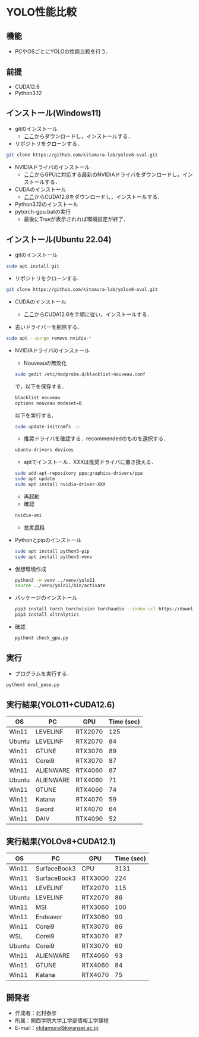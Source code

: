 # YOLO性能比較

## 機能
 
* PCやOSごとにYOLOの性能比較を行う．

## 前提

* CUDA12.6
* Python3.12
  
## インストール(Windows11)
  
* gitのインストール
  * [ここ](https://git-scm.com/)からダウンロードし，インストールする．
* リポジトリをクローンする．
```bash
git clone https://github.com/kitamura-lab/yolov8-eval.git
```
* NVIDIAドライバのインストール
  * [ここ](https://www.nvidia.co.jp/Download/index.aspx?lang=jp)からGPUに対応する最新のNVIDIAドライバをダウンロードし，インストールする．
* CUDAのインストール
  * [ここ](https://developer.nvidia.com/cuda-toolkit-archive)からCUDA12.6をダウンロードし，インストールする．
* Python3.12のインストール
* pytorch-gpu.batの実行
  * 最後にTrueが表示されれば環境設定が終了．

## インストール(Ubuntu 22.04)

* gitのインストール
```bash
sudo apt install git
```

* リポジトリをクローンする．
```bash
git clone https://github.com/kitamura-lab/yolov8-eval.git
```
* CUDAのインストール
  * [ここ](https://developer.nvidia.com/cuda-toolkit-archive)からCUDA12.6を手順に従い，インストールする．

* 古いドライバーを削除する．
```bash
sudo apt --purge remove nvidia-*
```

* NVIDIAドライバのインストール
  * Nouveauの無効化
  ```bash
  sudo gedit /etc/modprobe.d/blacklist-nouveau.conf
  ```
  で，以下を保存する．
  ```txt
  blacklist nouveau
  options nouveau modeset=0
  ```
  以下を実行する．
  ```bash
  sudo update-initramfs -u
  ```
  * 推奨ドライバを確認する．recommendedのものを選択する．
  ```bash
  ubuntu-drivers devices
  ```
  * aptでインストール．XXXは推奨ドライバに置き換える．
  ```bash
  sudo add-apt-repository ppa:graphics-drivers/ppa
  sudo apt update
  sudo apt install nvidia-driver-XXX
  ```
  * 再起動
  * 確認
  ```bash
  nvidia-smi
  ```
  * [参考資料](https://qiita.com/porizou1/items/74d8264d6381ee2941bd)

* Pythonとpipのインストール
  ```bash
  sudo apt install python3-pip
  sudo apt install python3-venv
  ```

* 仮想環境作成
  ```bash
  python3 -m venv ../venv/yolo11
  source ../venv/yolo11/bin/activate
  ```

* パッケージのインストール
  ```bash
  pip3 install torch torchvision torchaudio --index-url https://download.pytorch.org/whl/cu126
  pip3 install ultralytics
  ```
* 確認
  ```bash
  python3 check_gpu.py
  ```

## 実行
 
* プログラムを実行する．
```bash
python3 eval_pose.py
```

## 実行結果(YOLO11+CUDA12.6)

| OS | PC | GPU | Time (sec) |
| ---- | ---- | ---- | ---- |
| Win11 | LEVELINF | RTX2070 | 125 |
| Ubuntu | LEVELINF | RTX2070 | 84 |
| Win11 | GTUNE | RTX3070 |  89 |
| Win11 | Corei9 | RTX3070 | 87 |
| Win11 | ALIENWARE | RTX4060 | 87 |
| Ubuntu | ALIENWARE | RTX4060 | 71 |
| Win11 | GTUNE | RTX4060 |  74 |
| Win11 | Katana | RTX4070 | 59 |
| Win11 | Sword | RTX4070 | 64 |
| Win11 | DAIV | RTX4090 | 52 |

## 実行結果(YOLOv8+CUDA12.1)

| OS | PC | GPU | Time (sec) |
| ---- | ---- | ---- | ---- |
| Win11 | SurfaceBook3 | CPU | 3131 |
| Win11 | SurfaceBook3 | RTX3000 | 224 |
| Win11 | LEVELINF | RTX2070 | 115 |
| Ubuntu | LEVELINF | RTX2070 | 86 |
| Win11 | MSI | RTX3060 |100 |
| Win11 | Endeavor | RTX3060 | 90 |
| Win11 | Corei9 | RTX3070 | 86 |
| WSL | Corei9  |  RTX3070 | 87 |
| Ubuntu | Corei9 | RTX3070 | 60 |
| Win11 | ALIENWARE | RTX4060 | 93 |
| Win11 | GTUNE | RTX4060 |  84 |
| Win11 | Katana | RTX4070 | 75 |

## 開発者
 
* 作成者：北村泰彦
* 所属：関西学院大学工学部情報工学課程
* E-mail：ykitamura@kwansei.ac.jp
 
